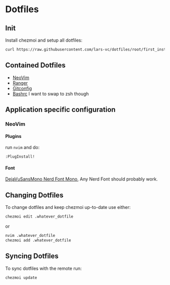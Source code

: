 # Dotfiles

## Init
Install chezmoi and setup all dotfiles:
```sh
curl https://raw.githubusercontent.com/lars-vc/dotfiles/root/first_install.sh | /bin/bash
```

## Contained Dotfiles
* [NeoVim](https://github.com/lars-vc/dotfiles/tree/root/private_dot_config/nvim)
* [Ranger]()
* [Gitconfig](https://github.com/lars-vc/dotfiles/blob/root/dot_gitconfig)
* [Bashrc](https://github.com/lars-vc/dotfiles/blob/root/dot_bashrc) I want to swap to zsh though

## Application specific configuration

### NeoVim

#### Plugins
run `nvim` and do:
```viml
:PlugInstall!
```
#### Font
[DejaVuSansMono Nerd Font Mono](https://github.com/ryanoasis/nerd-fonts/tree/master/patched-fonts/DejaVuSansMono/Regular/complete), Any Nerd Font should probably work.

## Changing Dotfiles

To change dotfiles and keep chezmoi up-to-date use either:
```sh
chezmoi edit .whatever_dotfile
```
or
```sh
nvim .whatever_dotfile
chezmoi add .whatever_dotfile
```

## Syncing Dotfiles

To sync dotfiles with the remote run:
```sh
chezmoi update
```
